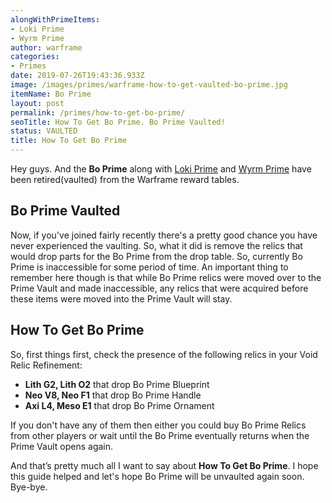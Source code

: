 ```yaml
---
alongWithPrimeItems:
- Loki Prime
- Wyrm Prime
author: warframe
categories:
- Primes
date: 2019-07-26T19:43:36.933Z
image: /images/primes/warframe-how-to-get-vaulted-bo-prime.jpg
itemName: Bo Prime
layout: post
permalink: /primes/how-to-get-bo-prime/
seoTitle: How To Get Bo Prime. Bo Prime Vaulted!
status: VAULTED
title: How To Get Bo Prime
---
```

<p>Hey guys. And the <strong>Bo Prime</strong> along with <a href="/primes/how-to-get-loki-prime/" title="How To Get Loki Prime">Loki Prime</a> and <a href="/primes/how-to-get-wyrm-prime/" title="How To Get Wyrm Prime">Wyrm Prime</a> have been retired(vaulted) from the Warframe reward tables.</p><!--more--> <h2>Bo Prime Vaulted</h2> <p>Now, if you've joined fairly recently there's a pretty good chance you have never experienced the vaulting. So, what it did is remove the relics that would drop parts for the Bo Prime from the drop table. So, currently Bo Prime is inaccessible for some period of time. An important thing to remember here though is that while Bo Prime relics were moved over to the Prime Vault and made inaccessible, any relics that were acquired before these items were moved into the Prime Vault will stay.</p> <h2>How To Get Bo Prime</h2> <p>So, first things first, check the presence of the following relics in your Void Relic Refinement:</p> <ul>  <li> <b>Lith G2, Lith O2</b> that drop Bo Prime Blueprint </li>  <li> <b>Neo V8, Neo F1</b> that drop Bo Prime Handle </li>  <li> <b>Axi L4, Meso E1</b> that drop Bo Prime Ornament </li>  </ul> <p>If you don't have any of them then either you could buy Bo Prime Relics from other players or wait until the Bo Prime eventually returns when the Prime Vault opens again.</p> <p>And that’s pretty much all I want to say about <strong>How To Get Bo Prime</strong>. I hope this guide helped and let's hope Bo Prime will be unvaulted again soon. Bye-bye.</p>
